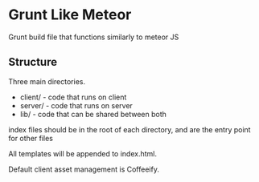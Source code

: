 # Grunt Like Meteor

Grunt build file that functions similarly to meteor JS

## Structure

Three main directories. 

- client/ - code that runs on client
- server/ - code that runs on server
- lib/ - code that can be shared between both

index files should be in the root of each directory, and are the entry point for other files

All templates will be appended to index.html.

Default client asset management is Coffeeify.



